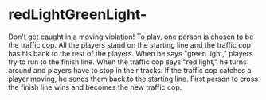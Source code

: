 # redLightGreenLight-
Don't get caught in a moving violation!  To play, one person is chosen to be the traffic cop.  All the players stand on the starting line and the traffic cop has his back to the rest of the players. When he says "green light," players try to run to the finish line.  When the traffic cop says "red light," he turns around and players have to stop in their tracks.  If the traffic cop catches a player moving, he sends them back to the starting line.  First person to cross the finish line wins and becomes the new traffic cop.
